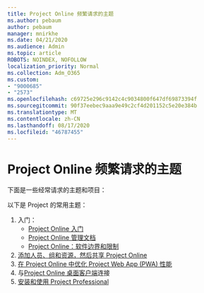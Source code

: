```yaml
---
title: Project Online 频繁请求的主题
ms.author: pebaum
author: pebaum
manager: mnirkhe
ms.date: 04/21/2020
ms.audience: Admin
ms.topic: article
ROBOTS: NOINDEX, NOFOLLOW
localization_priority: Normal
ms.collection: Adm_O365
ms.custom:
- "9000685"
- "2573"
ms.openlocfilehash: c69725e296c9142c4c9034800f647df69873394f
ms.sourcegitcommit: 90f37eebec9aaa9e49c2cf4d201152c5e20e384b
ms.translationtype: MT
ms.contentlocale: zh-CN
ms.lasthandoff: 08/17/2020
ms.locfileid: "46787455"
---
```

# <a name="project-online-frequently-requested-topics"></a>Project Online 频繁请求的主题

下面是一些经常请求的主题和项目：

以下是 Project 的常用主题：
1.  入门： 
    -   [Project Online 入门](https://docs.microsoft.comProjectOnline/get-started-with-project-online) 
    -   [Project Online 管理文档](https://docs.microsoft.com/projectonline/project-online) 
    -   [Project Online：软件边界和限制](https://docs.microsoft.com/ProjectOnline/project-online-software-boundaries-and-limits) 
2.  [添加人员、组和资源，然后共享 Project Online](https://docs.microsoft.com/projectonline/step-2-add-people-to-project-online) 
3.  [在 Project Online 中优化 Project Web App (PWA) 性能](https://docs.microsoft.com/projectonline/tune-project-online-performance)
4.  与[Project Online 桌面客户端](https://docs.microsoft.com/projectonline/connect-to-project-online-with-the-project-online-desktop-client)连接 
5.  [安装和使用 Project Professional](https://support.office.com/article/install-project-7059249b-d9fe-4d61-ab96-5c5bf435f281) 
